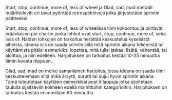 Start, stop, continue, more of, less of wheel ja Glad, sad, mad metodit määrittelevät eri tavat pyörittää retrospektiivejä jotka järjestetään sprintin päätteeksi.

Start, stop, continue, more of, less of wheelissä tiimi kokoontuu ja piirtävät eräänlaisen pie chartin jonka lohkot ovat start, stop, continue, more of, sekä less of. Näiden lohkojen on tarkoitus herättää keskustelua kyseisistä aiheista. Ideana siis on saada selville siitä mitä sprintin aikana tekemistä tai käyttämistä pitäisi esimerkiksi lopettaa, mitä tulisi jatkaa, lisätä, vähentää, tai aloittaa, ja niin edelleen. Harjoituksen on tarkoitus kestää 10-25 minuuttia tiimin koosta riippuen.

Glad, sad, mad on melko samanlainen harjoitus, jossa ideana on saada tiimi keskustelemaan siitä mikä ärsytti, surutti tai sujui hyvin sprintin aikana. Tämä toteutetaan käyttäen esimerkiksi post it lappuja jotka sijoitetaan taululla sijaitseviin kolmeen edellä mainittuihin kategorioihin. Harjoituksen on tarkoitus kestää enimmillään 60 minuuttia.


